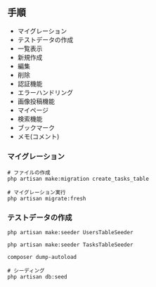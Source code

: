 ## 手順
- マイグレーション
- テストデータの作成
- 一覧表示
- 新規作成
- 編集
- 削除
- 認証機能
- エラーハンドリング
- 画像投稿機能
- マイページ
- 検索機能
- ブックマーク
- メモ(コメント)


### マイグレーション
```
# ファイルの作成
php artisan make:migration create_tasks_table

# マイグレーション実行
php artisan migrate:fresh
```

### テストデータの作成
```
php artisan make:seeder UsersTableSeeder

php artisan make:seeder TasksTableSeeder

composer dump-autoload

# シーディング
php artisan db:seed
```

